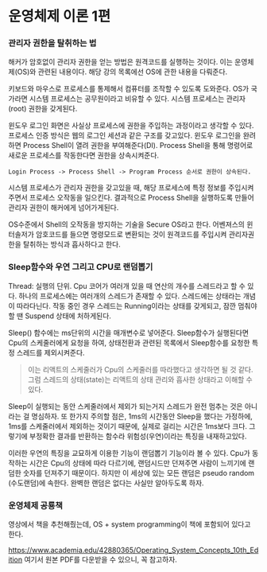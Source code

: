 # 운영체제 이론 1편

### 관리자 권한을 탈취하는 법

해커가 암호없이 관리자 권한을 얻는 방법은 원격코드를 실행하는 것이다. 이는 운영체제(OS)와 관련된 내용이다. 해당 강의 목록에선 OS에 관한 내용을 다뤄준다.

키보드와 마우스로 프로세스를 통제해서 컴퓨터를 조작할 수 있도록 도와준다. OS가 국가라면 시스템 프로세스는 공무원이라고 비유할 수 있다. 시스템 프로세스는 관리자(root) 권한을 갖게된다.

윈도우 로그인 화면은 사실상 프로세스에 권한을 주입하는 과정이라고 생각할 수 있다. 프로세스 인증 방식은 웹의 로그인 세션과 같은 구조를 갖고있다.
윈도우 로그인을 완려하면 Process Shell이 열려 권한을 부여해준다(DI). Process Shell을 통해 명령어로 새로운 프로세스를 작동한다면 권한을 상속시켜준다.

```
Login Process -> Process Shell -> Program Process 순서로 권한이 상속된다.
```

시스템 프로세스가 관리자 권한을 갖고있을 때, 해당 프로세스에 특정 정보를 주입시켜주면서 프로세스 오작동을 일으킨다. 결과적으로 Process Shell을 실행하도록 만들어 관리자 권한이 해커에게 넘어가게된다.

OS수준에서 Shell의 오작동을 방지하는 기술을 Secure OS라고 한다.
어벤져스의 윈터솔저가 암호코드를 들으면 명령모드로 변환되는 것이 원격코드를 주입시켜 관리자권한을 탈취하는 방식과 흡사하다고 한다.

### Sleep함수와 우연 그리고 CPU로 랜덤뽑기

Thread: 실행의 단위. Cpu 코어가 여러개 있을 때 연산의 개수를 스레드라고 할 수 있다.
하나의 프로세스에는 여러개의 스레드가 존재할 수 있다. 스레드에는 상태라는 개념이 따라다닌다. 작동 중인 경우 스레드는 Running이라는 상태를 갖게되고, 잠깐 멈춰야 할 땐 Suspend 상태에 처하게된다.

Sleep() 함수에는 ms단위의 시간을 매개변수로 넣어준다. Sleep함수가 실행된다면 Cpu의 스케줄러에게 요청을 하여, 상태전환과 관련된 목록에서 Sleep함수를 요청한 특정 스레드를 제외시켜준다.

> 이는 리액트의 스케줄러가 Cpu의 스케줄러를 따라했다고 생각하면 될 것 같다. 그럼 스레드의 상태(state)는 리액트의 상태 관리와 흡사한 상태라고 이해할 수 있다.

Sleep이 실행되는 동안 스케줄러에서 제외가 되는거지 스레드가 완전 멈추는 것은 아니라는 걸 명심하자. 또 한가지 주의할 점은, 1ms의 시간동안 Sleep을 했다는 가정하에, 1ms를 스케줄러에서 제외하는 것이기 때문에, 실제로 걸리는 시간은 1ms보다 크다. 그렇기에 부정확한 결과를 반환하는 함수라 위험성(우연)이라는 특징을 내재하고있다.

이러한 우연의 특징을 교묘하게 이용한 기능이 랜덤뽑기 기능이라 볼 수 있다. Cpu가 동작하는 시간은 Cpu의 상태에 따라 다르기에, 랜덤시드만 던져주면 사람이 느끼기에 랜덤한 숫자를 던져주기 때문이다. 하지만 이 세상에 있는 모든 랜덤은 pseudo random (수도랜덤)에 속한다. 완벽한 랜덤은 없다는 사실만 알아두도록 하자.

### 운영체제 공룡책

영상에서 책을 추천해줬는데, OS + system programming이 책에 포함되어 있다고 한다.

https://www.academia.edu/42880365/Operating_System_Concepts_10th_Edition
여기서 원본 PDF를 다운받을 수 있으니, 꼭 참고하자.
